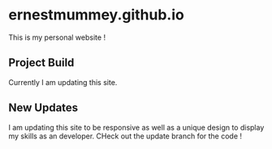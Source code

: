 # ernestmummey.github.io
This is my personal website ! 

## Project Build
Currently I am updating this site. 


## New Updates
I am updating this site to be responsive as well as a unique design to display my skills as an developer. CHeck out the update branch for the code !

